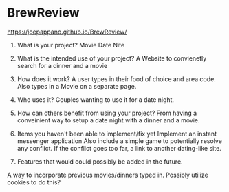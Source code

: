 # BrewReview
https://joepappano.github.io/BrewReview/

1. What is your project?
Movie Date Nite

2. What is the intended use of your project?
A Website to convienetly search for a dinner and a movie

3. How does it work?
A user types in their food of choice and area code.  Also types in a Movie on a separate page.

4. Who uses it?
Couples wanting to use it for a date night.

5. How can others benefit from using your project?
From having a conveinient way to setup a date night with a dinner and a movie.

6. Items you haven't been able to implement/fix yet
Implement an instant messenger application
Also include a simple game to potentially resolve any conflict.  If the conflict goes too far, a link to another dating-like site.

7. Features that would could possibly be added in the future.

A way to incorporate previous movies/dinners typed in.  Possibly utilize cookies to do this?
